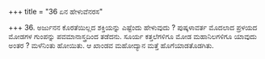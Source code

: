 +++
title = "36 ಏನ ಹೇಳುವೆನರಸ"

+++
36. ಅರ್ಜುನನ ಕೊರತೆಯಿಲ್ಲದ ಶಕ್ತಿಯನ್ನು ಎಷ್ಟೆಂದು ಹೇಳುವುದು ? ಪುಷ್ಕಳಾವರ್ತ ಮೊದಲಾದ ಪ್ರಳಯದ ಮೋಡಗಳ ಗುಂಪನ್ನು ಪವಮಾನಾಸ್ತ್ರದಿಂದ ತಡೆದನು. ಸೂರ್ಯ ಕತ್ತಲೆಗಳಿಗೂ ಮೋಡ ಮಹಾನಿಲಗಳಿಗೂ ಯಾವುದು ಅಂತರ ? ಮಳೆನಿಂತು ಹೋಯಿತು. ಆ ಖಾಂಡವ ಮಹೋದ್ಯಾನ ಮತ್ತೆ ಹೊಗೆಯಾಡತೊಡಗಿತು.